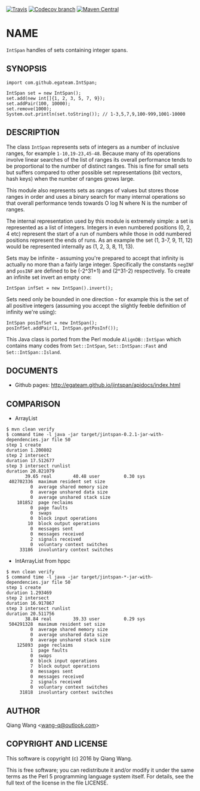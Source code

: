 [![Travis](https://img.shields.io/travis/egateam/jintspan.svg)](https://travis-ci.org/egateam/jintspan)
[![Codecov branch](https://img.shields.io/codecov/c/github/egateam/jintspan/master.svg)](https://codecov.io/github/egateam/jintspan?branch=master)
[![Maven Central](https://img.shields.io/maven-central/v/com.github.egateam/jintspan.svg)](http://search.maven.org/#search|ga|1|g%3A%22com.github.egateam%22%20AND%20a%3A%22jintspan%22)

# NAME

`IntSpan` handles of sets containing integer spans.

## SYNOPSIS

```
import com.github.egateam.IntSpan;

IntSpan set = new IntSpan();
set.add(new int[]{1, 2, 3, 5, 7, 9});
set.addPair(100, 10000);
set.remove(1000);
System.out.println(set.toString()); // 1-3,5,7,9,100-999,1001-10000
```

## DESCRIPTION

The class `IntSpan` represents sets of integers as a number of inclusive ranges, for example
`1-10,19-23,45-48`. Because many of its operations involve linear searches of the list of ranges its
overall performance tends to be proportional to the number of distinct ranges. This is fine for
small sets but suffers compared to other possible set representations (bit vectors, hash keys) when
the number of ranges grows large.

This module also represents sets as ranges of values but stores those ranges in order and uses a
binary search for many internal operations so that overall performance tends towards O log N where N
is the number of ranges.

The internal representation used by this module is extremely simple: a set is represented as a list
of integers. Integers in even numbered positions (0, 2, 4 etc) represent the start of a run of
numbers while those in odd numbered positions represent the ends of runs. As an example the set (1,
3-7, 9, 11, 12) would be represented internally as (1, 2, 3, 8, 11, 13).

Sets may be infinite - assuming you're prepared to accept that infinity is actually no more than a
fairly large integer. Specifically the constants `negINF` and `posINF` are defined to be (-2^31+1)
and (2^31-2) respectively. To create an infinite set invert an empty one:

```
IntSpan infSet = new IntSpan().invert();
```

Sets need only be bounded in one direction - for example this is the set of all positive integers
(assuming you accept the slightly feeble definition of infinity we're using):

```
IntSpan posInfSet = new IntSpan();
posInfSet.addPair(1, IntSpan.getPosInf());
```

This Java class is ported from the Perl module `AlignDB::IntSpan` which contains many codes from
`Set::IntSpan`, `Set::IntSpan::Fast` and `Set::IntSpan::Island`.

## DOCUMENTS

* Github pages: http://egateam.github.io/jintspan/apidocs/index.html

## COMPARISON

* ArrayList<Integer>

```
$ mvn clean verify
$ command time -l java -jar target/jintspan-0.2.1-jar-with-dependencies.jar file 50
step 1 create
duration 1.200802
step 2 intersect
duration 17.512677
step 3 intersect runlist
duration 20.821079
       39.65 real        40.48 user         0.30 sys
 402702336  maximum resident set size
         0  average shared memory size
         0  average unshared data size
         0  average unshared stack size
    101852  page reclaims
         0  page faults
         0  swaps
         0  block input operations
        10  block output operations
         0  messages sent
         0  messages received
         2  signals received
         0  voluntary context switches
     33186  involuntary context switches
```

* IntArrayList from hppc

```
$ mvn clean verify
$ command time -l java -jar target/jintspan-*-jar-with-dependencies.jar file 50
step 1 create
duration 1.293469
step 2 intersect
duration 16.917867
step 3 intersect runlist
duration 20.511756
       38.84 real        39.33 user         0.29 sys
 504291328  maximum resident set size
         0  average shared memory size
         0  average unshared data size
         0  average unshared stack size
    125893  page reclaims
         1  page faults
         0  swaps
         0  block input operations
         7  block output operations
         0  messages sent
         0  messages received
         2  signals received
         0  voluntary context switches
     31818  involuntary context switches
```

## AUTHOR

Qiang Wang &lt;wang-q@outlook.com&gt;

## COPYRIGHT AND LICENSE

This software is copyright (c) 2016 by Qiang Wang.

This is free software; you can redistribute it and/or modify it under the same terms as the Perl 5
programming language system itself. For details, see the full text of the license in the file
LICENSE.
